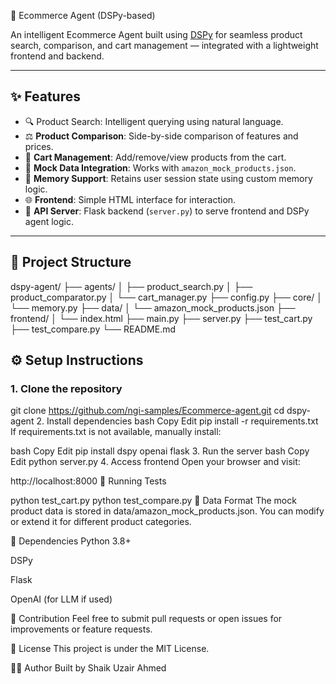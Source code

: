 🛒 Ecommerce Agent (DSPy-based)

An intelligent Ecommerce Agent built using [DSPy](https://github.com/stanfordnlp/dspy) for seamless product search, comparison, and cart management — integrated with a lightweight frontend and backend.

---

## ✨ Features

- 🔍 Product Search: Intelligent querying using natural language.
- ⚖️ **Product Comparison**: Side-by-side comparison of features and prices.
- 🛒 **Cart Management**: Add/remove/view products from the cart.
- 📄 **Mock Data Integration**: Works with `amazon_mock_products.json`.
- 🧠 **Memory Support**: Retains user session state using custom memory logic.
- 🌐 **Frontend**: Simple HTML interface for interaction.
- 🚀 **API Server**: Flask backend (`server.py`) to serve frontend and DSPy agent logic.

---

## 🧱 Project Structure

  dspy-agent/
    ├── agents/
    │   ├── product_search.py
    │   ├── product_comparator.py
    │   └── cart_manager.py
    ├── config.py
    ├── core/
    │   └── memory.py
    ├── data/
    │   └── amazon_mock_products.json
    ├── frontend/
    │   └── index.html
    ├── main.py
    ├── server.py
    ├── test_cart.py
    ├── test_compare.py
    └── README.md



## ⚙️ Setup Instructions

### 1. Clone the repository

git clone https://github.com/ngi-samples/Ecommerce-agent.git
cd dspy-agent
2. Install dependencies
bash
Copy
Edit
pip install -r requirements.txt
If requirements.txt is not available, manually install:

bash
Copy
Edit
pip install dspy openai flask
3. Run the server
bash
Copy
Edit
python server.py
4. Access frontend
Open your browser and visit:


http://localhost:8000
🧪 Running Tests

python test_cart.py
python test_compare.py
📁 Data Format
The mock product data is stored in data/amazon_mock_products.json. You can modify or extend it for different product categories.

📌 Dependencies
Python 3.8+

DSPy

Flask

OpenAI (for LLM if used)

🙌 Contribution
Feel free to submit pull requests or open issues for improvements or feature requests.

📝 License
This project is under the MIT License.

👨‍💻 Author
Built by Shaik Uzair Ahmed

